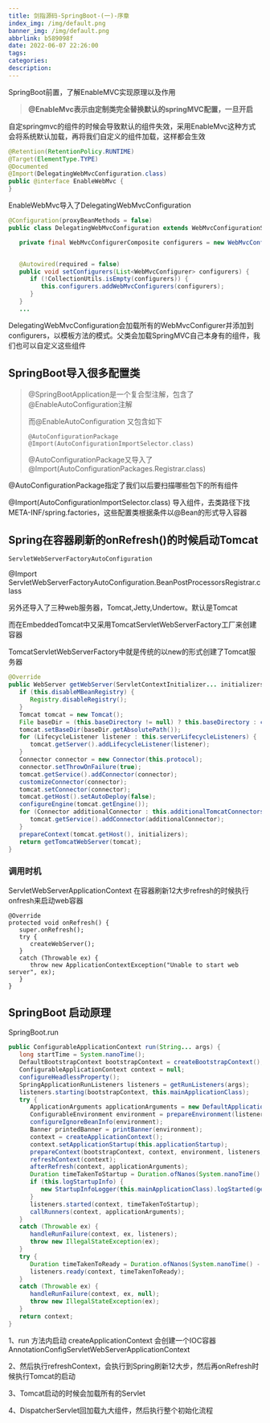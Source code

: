 ```yaml
---
title: 剑指源码-SpringBoot-(一)-序章
index_img: /img/default.png
banner_img: /img/default.png
abbrlink: b589098f
date: 2022-06-07 22:26:00
tags:
categories:
description:
---
```


SpringBoot前置，了解EnableMVC实现原理以及作用

<!-- more -->

> **@EnableMvc表示由定制类完全替换默认的springMVC配置，一旦开启**

自定springmvc的组件的时候会导致默认的组件失效，采用EnableMvc这种方式会将系统默认加载，再将我们自定义的组件加载，这样都会生效

```java
@Retention(RetentionPolicy.RUNTIME)
@Target(ElementType.TYPE)
@Documented
@Import(DelegatingWebMvcConfiguration.class)
public @interface EnableWebMvc {
}
```

EnableWebMvc导入了DelegatingWebMvcConfiguration

```java
@Configuration(proxyBeanMethods = false)
public class DelegatingWebMvcConfiguration extends WebMvcConfigurationSupport {

   private final WebMvcConfigurerComposite configurers = new WebMvcConfigurerComposite();


   @Autowired(required = false)
   public void setConfigurers(List<WebMvcConfigurer> configurers) {
      if (!CollectionUtils.isEmpty(configurers)) {
         this.configurers.addWebMvcConfigurers(configurers);
      }
   }
   ...
```

DelegatingWebMvcConfiguration会加载所有的WebMvcConfigurer并添加到configurers，以模板方法的模式。父类会加载SpringMVC自己本身有的组件，我们也可以自定义这些组件

## SpringBoot导入很多配置类

> @SpringBootApplication是一个复合型注解，包含了@EnableAutoConfiguration注解
>
> 而@EnableAutoConfiguration 又包含如下
>
> ```
> @AutoConfigurationPackage
> @Import(AutoConfigurationImportSelector.class)
> ```
>
> @AutoConfigurationPackage又导入了@Import(AutoConfigurationPackages.Registrar.class)

@AutoConfigurationPackage指定了我们以后要扫描哪些包下的所有组件

@Import(AutoConfigurationImportSelector.class) 导入组件，去类路径下找META-INF/spring.factories，这些配置类根据条件以@Bean的形式导入容器

## Spring在容器刷新的onRefresh()的时候启动Tomcat

 `ServletWebServerFactoryAutoConfiguration`

@Import ServletWebServerFactoryAutoConfiguration.BeanPostProcessorsRegistrar.class

另外还导入了三种web服务器，Tomcat,Jetty,Undertow。默认是Tomcat

而在EmbeddedTomcat中又采用TomcatServletWebServerFactory工厂来创建容器

 TomcatServletWebServerFactory中就是传统的以new的形式创建了Tomcat服务器

```java
@Override
public WebServer getWebServer(ServletContextInitializer... initializers) {
   if (this.disableMBeanRegistry) {
      Registry.disableRegistry();
   }
   Tomcat tomcat = new Tomcat();
   File baseDir = (this.baseDirectory != null) ? this.baseDirectory : createTempDir("tomcat");
   tomcat.setBaseDir(baseDir.getAbsolutePath());
   for (LifecycleListener listener : this.serverLifecycleListeners) {
      tomcat.getServer().addLifecycleListener(listener);
   }
   Connector connector = new Connector(this.protocol);
   connector.setThrowOnFailure(true);
   tomcat.getService().addConnector(connector);
   customizeConnector(connector);
   tomcat.setConnector(connector);
   tomcat.getHost().setAutoDeploy(false);
   configureEngine(tomcat.getEngine());
   for (Connector additionalConnector : this.additionalTomcatConnectors) {
      tomcat.getService().addConnector(additionalConnector);
   }
   prepareContext(tomcat.getHost(), initializers);
   return getTomcatWebServer(tomcat);
}
```

### 调用时机

 ServletWebServerApplicationContext 在容器刷新12大步refresh的时候执行onfresh来启动web容器

```
@Override
protected void onRefresh() {
   super.onRefresh();
   try {
      createWebServer();
   }
   catch (Throwable ex) {
      throw new ApplicationContextException("Unable to start web server", ex);
   }
}
```

## SpringBoot 启动原理

 SpringBoot.run

```java
public ConfigurableApplicationContext run(String... args) {
   long startTime = System.nanoTime();
   DefaultBootstrapContext bootstrapContext = createBootstrapContext();
   ConfigurableApplicationContext context = null;
   configureHeadlessProperty();
   SpringApplicationRunListeners listeners = getRunListeners(args);
   listeners.starting(bootstrapContext, this.mainApplicationClass);
   try {
      ApplicationArguments applicationArguments = new DefaultApplicationArguments(args);
      ConfigurableEnvironment environment = prepareEnvironment(listeners, bootstrapContext, applicationArguments);
      configureIgnoreBeanInfo(environment);
      Banner printedBanner = printBanner(environment);
      context = createApplicationContext();
      context.setApplicationStartup(this.applicationStartup);
      prepareContext(bootstrapContext, context, environment, listeners, applicationArguments, printedBanner);
      refreshContext(context);
      afterRefresh(context, applicationArguments);
      Duration timeTakenToStartup = Duration.ofNanos(System.nanoTime() - startTime);
      if (this.logStartupInfo) {
         new StartupInfoLogger(this.mainApplicationClass).logStarted(getApplicationLog(), timeTakenToStartup);
      }
      listeners.started(context, timeTakenToStartup);
      callRunners(context, applicationArguments);
   }
   catch (Throwable ex) {
      handleRunFailure(context, ex, listeners);
      throw new IllegalStateException(ex);
   }
   try {
      Duration timeTakenToReady = Duration.ofNanos(System.nanoTime() - startTime);
      listeners.ready(context, timeTakenToReady);
   }
   catch (Throwable ex) {
      handleRunFailure(context, ex, null);
      throw new IllegalStateException(ex);
   }
   return context;
}
```

1、run 方法内启动 createApplicationContext 会创建一个IOC容器AnnotationConfigServletWebServerApplicationContext

2、然后执行refreshContext，会执行到Spring刷新12大步，然后再onRefresh时候执行Tomcat的启动

3、Tomcat启动的时候会加载所有的Servlet

4、DispatcherServlet回加载九大组件，然后执行整个初始化流程
